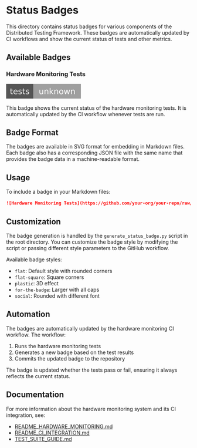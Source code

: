 # Status Badges

This directory contains status badges for various components of the Distributed Testing Framework. These badges are automatically updated by CI workflows and show the current status of tests and other metrics.

## Available Badges

### Hardware Monitoring Tests

[![Hardware Monitoring Tests](hardware_monitoring_status.svg)](../README_HARDWARE_MONITORING.md)

This badge shows the current status of the hardware monitoring tests. It is automatically updated by the CI workflow whenever tests are run.

## Badge Format

The badges are available in SVG format for embedding in Markdown files. Each badge also has a corresponding JSON file with the same name that provides the badge data in a machine-readable format.

## Usage

To include a badge in your Markdown files:

```markdown
![Hardware Monitoring Tests](https://github.com/your-org/your-repo/raw/main/test/distributed_testing/badges/hardware_monitoring_status.svg)
```

## Customization

The badge generation is handled by the `generate_status_badge.py` script in the root directory. You can customize the badge style by modifying the script or passing different style parameters to the GitHub workflow.

Available badge styles:
- `flat`: Default style with rounded corners
- `flat-square`: Square corners
- `plastic`: 3D effect
- `for-the-badge`: Larger with all caps
- `social`: Rounded with different font

## Automation

The badges are automatically updated by the hardware monitoring CI workflow. The workflow:

1. Runs the hardware monitoring tests
2. Generates a new badge based on the test results
3. Commits the updated badge to the repository

The badge is updated whether the tests pass or fail, ensuring it always reflects the current status.

## Documentation

For more information about the hardware monitoring system and its CI integration, see:
- [README_HARDWARE_MONITORING.md](../README_HARDWARE_MONITORING.md)
- [README_CI_INTEGRATION.md](../README_CI_INTEGRATION.md)
- [TEST_SUITE_GUIDE.md](../TEST_SUITE_GUIDE.md)